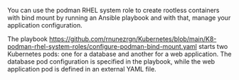 You can use the podman RHEL system role to create rootless containers with bind mount by running an Ansible playbook and with that, manage your application configuration.

The playbook https://github.com/rnunezrgn/Kubernetes/blob/main/K8-podman-rhel-system-roles/configure-podman-bind-mount.yaml starts two Kubernetes pods: one for a database and another for a web application. The database pod configuration is specified in the playbook, while the web application pod is defined in an external YAML file.

